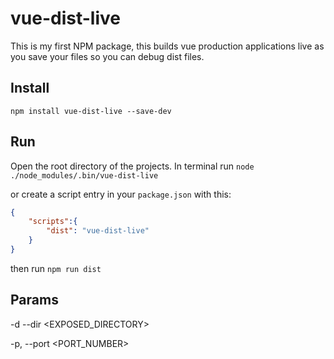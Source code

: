 # vue-dist-live

This is my first NPM package, this builds vue production applications live as you save your files so you can debug dist files.

## Install

`npm install vue-dist-live --save-dev`



## Run

Open the root directory of the projects.
In terminal run `node ./node_modules/.bin/vue-dist-live`

or create a script entry in your `package.json` with this:

```json
{
    "scripts":{
        "dist": "vue-dist-live"
    }
}
```

then run `npm run dist`

## Params

-d --dir <EXPOSED_DIRECTORY>

-p, --port <PORT_NUMBER>
